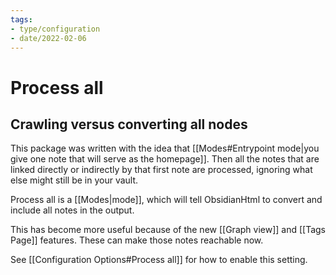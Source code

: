 ```yaml
---
tags:
- type/configuration
- date/2022-02-06
---
```


# Process all
## Crawling versus converting all nodes
This package was written with the idea that [[Modes#Entrypoint mode|you give one note that will serve as the homepage]]. Then all the notes that are linked directly or indirectly by that first note are processed, ignoring what else might still be in your vault.

Process all is a [[Modes|mode]], which will tell ObsidianHtml to convert and include all notes in the output. 

This has become more useful because of the new [[Graph view]] and [[Tags Page]] features. These can make those notes reachable now. 

See [[Configuration Options#Process all]] for how to enable this setting.
